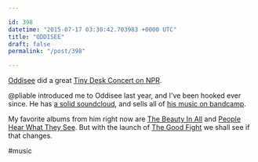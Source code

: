```yaml
---

id: 398
datetime: "2015-07-17 03:30:42.703983 +0000 UTC"
title: "ODDISEE"
draft: false
permalink: "/post/398"

---
```


[Oddisee](https://en.wikipedia.org/wiki/Oddisee) did a great [Tiny Desk Concert on NPR](http://www.npr.org/event/music/417459405/oddisee-tiny-desk-concert?autoplay=true).

@pliable introduced me to Oddisee last year, and I've been hooked ever since. He has [a solid soundcloud](https://soundcloud.com/oddiseemusic), and sells all of [his music on bandcamp](https://oddisee.bandcamp.com/).

My favorite albums from him right now are [The Beauty In All](https://oddiseemmg.bandcamp.com/album/the-beauty-in-all) and [People Hear What They See](https://oddiseemmg.bandcamp.com/album/people-hear-what-they-see). But with the launch of [The Good Fight](https://oddiseemmg.bandcamp.com/album/the-good-fight) we shall see if that changes.

#music
